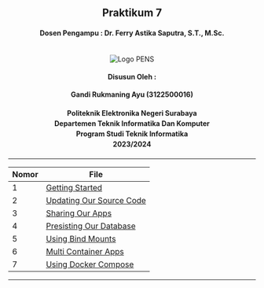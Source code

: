 <div align="center">
  <h2 style="text-align: center;font-weight: bold">Praktikum 7</h2>
  <h4 style="text-align: center;">Dosen Pengampu : Dr. Ferry Astika Saputra, S.T., M.Sc.</h4>
</div>
<br />
<div align="center">
  <img src="https://upload.wikimedia.org/wikipedia/id/4/44/Logo_PENS.png" alt="Logo PENS">
  <h4 style="text-align: center;">Disusun Oleh :</h4>
  <p style="text-align: center;">
    <strong>Gandi Rukmaning Ayu (3122500016)</strong>
  </p>
<h4 style="text-align: center;line-height: 1.5">Politeknik Elektronika Negeri Surabaya<br>Departemen Teknik Informatika Dan Komputer<br>Program Studi Teknik Informatika<br>2023/2024</h4>
  <hr>
</div>

| Nomor | File                                  |
| ----- | ------------------------------------- |
| 1     | [Getting Started](./Part-1/readme.md) |
| 2     | [Updating Our Source Code](./Part-2/readme.md)       |
| 3     | [Sharing Our Apps](./Part-3/readme.md)       |
| 4     | [Presisting Our Database](./Part-4/readme.md)       |
| 5     | [Using Bind Mounts](./Part-5/readme.md)       |
| 6     | [Multi Container Apps](./Part-6/readme.md)       |
| 7     | [Using Docker Compose](./Part-7/readme.md)       |

---
